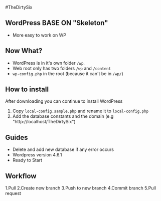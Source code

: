 #TheDirtySix






## WordPress BASE ON "Skeleton"

* More easy to work on WP


## Now What?

* WordPress is in it's own folder `/wp`.
* Web root only has two folders `/wp` and `/content`
* `wp-config.php` in the root (because it can't be in `/wp/`)


## How to install
After downloading you can continue to install WordPress
1) Copy `local-config.sample.php` and rename it to `local-config.php`
2) Add the database constants and the domain (e.g "http://localhost/TheDirtySix")


## Guides

* Delete and add new database if any error occurs
* Wordpress version 4.6.1
* Ready to Start


## Workflow

1.Pull
2.Create new branch
3.Push to new branch
4.Commit branch
5.Pull request
